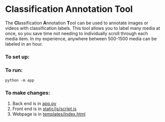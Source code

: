 
# Classification Annotation Tool

The **Cl**assification **A**nnotation **T**ool can be used to annotate images or videos with classification labels. This tool allows you to label many media at once, so you save time not needing to individually scroll through each media item. In my experience, anywhere between 500-1500 media can be labeled in an hour.

### To set up: ###


### To run: ###

`python -m app`

### To make changes: ###

1) Back end is in [app.py](app.py)
2) Front end is in [static/js/script.js](static/js/script_jas.js)
3) Webpage is in [templates/index.html](templates/index.html)
